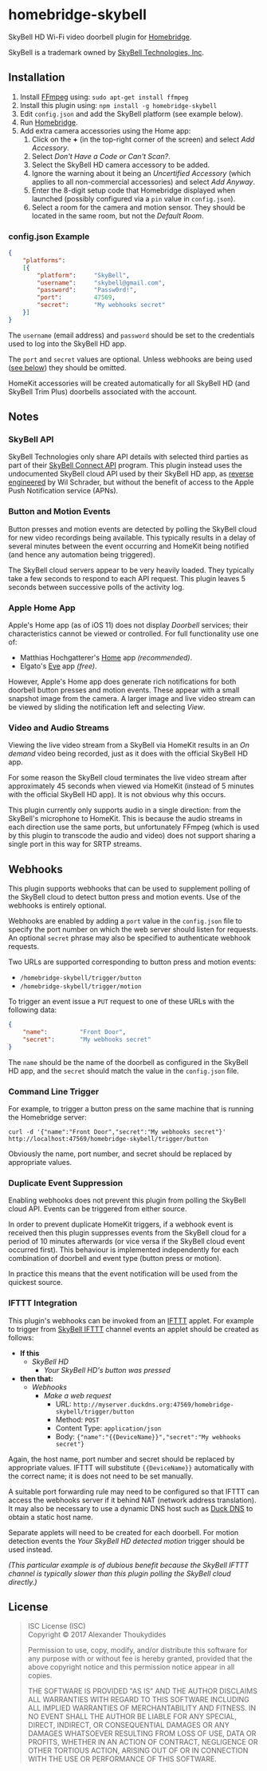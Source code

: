 # homebridge-skybell

SkyBell HD Wi-Fi video doorbell plugin for [Homebridge](https://github.com/nfarina/homebridge).

SkyBell is a trademark owned by [SkyBell Technologies, Inc](http://www.skybell.com/).

## Installation

1. Install [FFmpeg](https://www.ffmpeg.org/) using: `sudo apt-get install ffmpeg`
1. Install this plugin using: `npm install -g homebridge-skybell`
1. Edit `config.json` and add the SkyBell platform (see example below).
1. Run [Homebridge](https://github.com/nfarina/homebridge).
1. Add extra camera accessories using the Home app:
   1. Click on the **+** (in the top-right corner of the screen) and select *Add Accessory*.
   1. Select *Don't Have a Code or Can't Scan?*.
   1. Select the SkyBell HD camera accessory to be added.
   1. Ignore the warning about it being an *Uncertified Accessory* (which applies to all non-commercial accessories) and select *Add Anyway*.
   1. Enter the 8-digit setup code that Homebridge displayed when launched (possibly configured via a `pin` value in `config.json`).
   1. Select a room for the camera and motion sensor. They should be located in the same room, but not the *Default Room*.
 
### config.json Example
```JSON
{
    "platforms":
    [{
        "platform":     "SkyBell",
        "username":     "skybell@gmail.com",
        "password":     "Passw0rd!",
        "port":         47569,
        "secret":       "My webhooks secret"
    }]
}
```
The `username` (email address) and `password` should be set to the credentials used to log into the SkyBell HD app.

The `port` and `secret` values are optional. Unless webhooks are being used ([see below](#Webhooks)) they should be omitted.

HomeKit accessories will be created automatically for all SkyBell HD (and SkyBell Trim Plus) doorbells associated with the account.

## Notes

### SkyBell API

SkyBell Technologies only share API details with selected third parties as part of their [SkyBell Connect API](http://www.skybell.com/skybell-connect/) program. This plugin instead uses the undocumented SkyBell cloud API used by their SkyBell HD app, as [reverse engineered](https://github.com/MisterWil/skybellpy) by Wil Schrader, but without the benefit of access to the Apple Push Notification service (APNs).

### Button and Motion Events

Button presses and motion events are detected by polling the SkyBell cloud for new video recordings being available. This typically results in a delay of several minutes between the event occurring and HomeKit being notified (and hence any automation being triggered).

The SkyBell cloud servers appear to be very heavily loaded. They typically take a few seconds to respond to each API request. This plugin leaves 5 seconds between successive polls of the activity log.

### Apple Home App

Apple's Home app (as of iOS 11) does not display *Doorbell* services; their characteristics cannot be viewed or controlled. For full functionality use one of:
* Matthias Hochgatterer's [Home](http://hochgatterer.me/home/) app *(recommended)*.
* Elgato's [Eve](https://www.elgato.com/en/eve/eve-app) app *(free)*.

However, Apple's Home app does generate rich notifications for both doorbell button presses and motion events. These appear with a small snapshot image from the camera. A larger image and live video stream can be viewed by sliding the notification left and selecting *View*.

### Video and Audio Streams
 
Viewing the live video stream from a SkyBell via HomeKit results in an *On demand* video being recorded, just as it does with the official SkyBell HD app.

For some reason the SkyBell cloud terminates the live video stream after approximately 45 seconds when viewed via HomeKit (instead of 5 minutes with the official SkyBell HD app). It is not obvious why this occurs.

This plugin currently only supports audio in a single direction: from the SkyBell's microphone to HomeKit. This is because the audio streams in each direction use the same ports, but unfortunately FFmpeg (which is used by this plugin to transcode the audio and video) does not support sharing a single port in this way for SRTP streams.

## Webhooks

This plugin supports webhooks that can be used to supplement polling of the SkyBell cloud to detect button press and motion events. Use of the webhooks is entirely optional.

Webhooks are enabled by adding a `port` value in the `config.json` file to specify the port number on which the web server should listen for requests. An optional `secret` phrase may also be specified to authenticate webhook requests.

Two URLs are supported corresponding to button press and motion events:
* `/homebridge-skybell/trigger/button`
* `/homebridge-skybell/trigger/motion`

To trigger an event issue a `PUT` request to one of these URLs with the following data:
```JSON
{
    "name":         "Front Door",
    "secret":       "My webhooks secret"
}
```
The `name` should be the name of the doorbell as configured in the SkyBell HD app, and the `secret` should match the value in the `config.json` file.

### Command Line Trigger

For example, to trigger a button press on the same machine that is running the Homebridge server:
```Shell
curl -d '{"name":"Front Door","secret":"My webhooks secret"}' http://localhost:47569/homebridge-skybell/trigger/button
```

Obviously the name, port number, and secret should be replaced by appropriate values.

### Duplicate Event Suppression

Enabling webhooks does not prevent this plugin from polling the SkyBell cloud API. Events can be triggered from either source.

In order to prevent duplicate HomeKit triggers, if a webhook event is received then this plugin suppresses events from the SkyBell cloud for a period of 10 minutes afterwards (or vice versa if the SkyBell cloud event occurred first). This behaviour is implemented independently for each combination of doorbell and event type (button press or motion).

In practice this means that the event notification will be used from the quickest source.

### IFTTT Integration

This plugin's webhooks can be invoked from an [IFTTT](https://ifttt.com/) applet. For example to trigger from [SkyBell IFTTT](https://ifttt.com/skybell) channel events an applet should be created as follows:
* **If this**
  * *SkyBell HD*
    * *Your SkyBell HD's button was pressed*
* **then that:**
  * *Webhooks*
     * *Make a web request*
       * URL: `http://myserver.duckdns.org:47569/homebridge-skybell/trigger/button`
       * Method: `POST`
       * Content Type: `application/json`
       * Body: `{"name":"{{DeviceName}}","secret":"My webhooks secret"}`

Again, the host name, port number and secret should be replaced by appropriate values. IFTTT will substitute `{{DeviceName}}` automatically with the correct name; it is does not need to be set manually.

A suitable port forwarding rule may need to be configured so that IFTTT can access the webhooks server if it behind NAT (network address translation). It may also be necessary to use a dynamic DNS host such as [Duck DNS](http://www.duckdns.org/) to obtain a static host name.

Separate applets will need to be created for each doorbell. For motion detection events the *Your SkyBell HD detected motion* trigger should be used instead.

*(This particular example is of dubious benefit because the SkyBell IFTTT channel is typically slower than this plugin polling the SkyBell cloud directly.)*

## License

> ISC License (ISC)<br>Copyright © 2017 Alexander Thoukydides
>
> Permission to use, copy, modify, and/or distribute this software for any purpose with or without fee is hereby granted, provided that the above copyright notice and this permission notice appear in all copies.
>
> THE SOFTWARE IS PROVIDED "AS IS" AND THE AUTHOR DISCLAIMS ALL WARRANTIES WITH REGARD TO THIS SOFTWARE INCLUDING ALL IMPLIED WARRANTIES OF MERCHANTABILITY AND FITNESS. IN NO EVENT SHALL THE AUTHOR BE LIABLE FOR ANY SPECIAL, DIRECT, INDIRECT, OR CONSEQUENTIAL DAMAGES OR ANY DAMAGES WHATSOEVER RESULTING FROM LOSS OF USE, DATA OR PROFITS, WHETHER IN AN ACTION OF CONTRACT, NEGLIGENCE OR OTHER TORTIOUS ACTION, ARISING OUT OF OR IN CONNECTION WITH THE USE OR PERFORMANCE OF THIS SOFTWARE.
